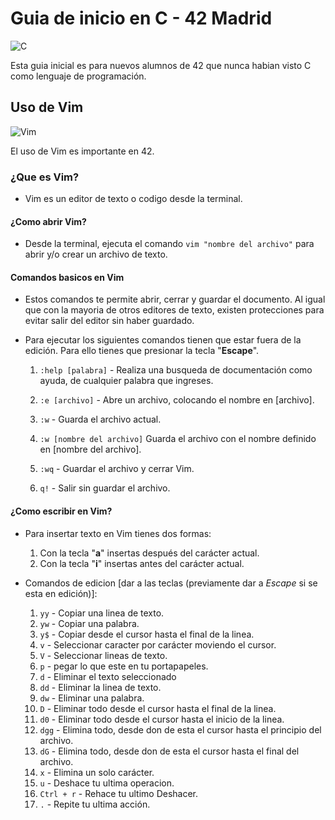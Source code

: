 # Guia de inicio en C - 42 Madrid

![C](https://img.shields.io/badge/c-%2300599C.svg?style=for-the-badge&logo=c&logoColor=white)

Esta guia inicial es para nuevos alumnos de 42 que nunca habian visto C como lenguaje de programación.

## Uso de Vim 

![Vim](https://img.shields.io/badge/VIM-%2311AB00.svg?style=for-the-badge&logo=vim&logoColor=white)

El uso de Vim es importante en 42.

### ¿Que es Vim?

- Vim es un editor de texto o codigo desde la terminal.

#### ¿Como abrir Vim?

- Desde la terminal, ejecuta el comando `vim "nombre del archivo"` para abrir y/o crear un archivo de texto.

#### Comandos basicos en Vim

- Estos comandos te permite abrir, cerrar y guardar el documento.
Al igual que con la mayoria de otros editores de texto, existen protecciones para evitar salir del editor sin haber guardado.

- Para ejecutar los siguientes comandos tienen que estar fuera de la edición. Para ello tienes que presionar la tecla "**Escape**".

    1. `:help [palabra]` - Realiza una busqueda de documentación como ayuda, de cualquier palabra que ingreses.

    2. `:e [archivo]` - Abre un archivo, colocando el nombre en [archivo].

    3. `:w` - Guarda el archivo actual.

    4. `:w [nombre del archivo]` Guarda el archivo con el nombre definido en [nombre del archivo].

    5. `:wq` - Guardar el archivo y cerrar Vim.

    6. `q!` - Salir sin guardar el archivo.

#### ¿Como escribir en Vim?

- Para insertar texto en Vim tienes dos formas:

    1. Con la tecla "**a**" insertas después del carácter actual.
    2. Con la tecla "**i**" insertas antes del carácter actual.

- Comandos de edicion [dar a las teclas (previamente dar a *Escape* si se esta en edición)]:

    1. `yy` - Copiar una linea de texto.
    2. `yw` - Copiar una palabra.
    3. `y$` - Copiar desde el cursor hasta el final de la linea.
    4. `v` - Seleccionar caracter por carácter moviendo el cursor.
    5. `V` - Seleccionar lineas de texto.
    6. `p` - pegar lo que este en tu portapapeles.
    7. `d` - Eliminar el texto seleccionado
    8. `dd` - Eliminar la linea de texto.
    9. `dw` - Eliminar una palabra.
    10. `D` - Eliminar todo desde el cursor hasta el final de la linea.
    11. `d0` - Eliminar todo desde el cursor hasta el inicio de la linea.
    12. `dgg` - Elimina todo, desde don de esta el cursor hasta el principio del archivo.
    13. `dG` - Elimina todo, desde don de esta el cursor hasta el final del archivo.
    14. `x` - Elimina un solo carácter.
    15. `u` - Deshace tu ultima operacion.
    16. `Ctrl + r` - Rehace tu ultimo Deshacer.
    17. `.` - Repite tu ultima acción.

